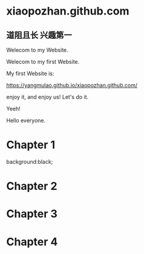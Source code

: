 # xiaopozhan.github.com
## 道阻且长 兴趣第一
Welecom to my Website.

Welecom to my first Website.

My first Website is:

https://yangmulao.github.io/xiaopozhan.github.com/

enjoy it, and enjoy us!
Let's do it. 

Yeeh!


Hello everyone.

<h1> Chapter 1</h1>
background:black;









<h1> Chapter 2</h1>







<h1> Chapter 3</h1>









<h1> Chapter 4</h1>










